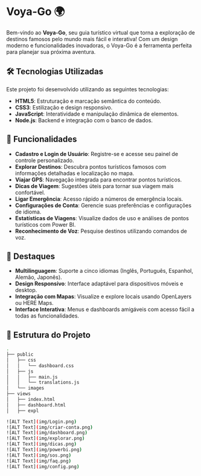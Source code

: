 # Voya-Go 🌍

Bem-vindo ao **Voya-Go**, seu guia turístico virtual que torna a exploração de destinos famosos pelo mundo mais fácil e interativa! Com um design moderno e funcionalidades inovadoras, o Voya-Go é a ferramenta perfeita para planejar sua próxima aventura.

## 🛠️ Tecnologias Utilizadas

Este projeto foi desenvolvido utilizando as seguintes tecnologias:

- **HTML5**: Estruturação e marcação semântica do conteúdo.
- **CSS3**: Estilização e design responsivo.
- **JavaScript**: Interatividade e manipulação dinâmica de elementos.
- **Node.js**: Backend e integração com o banco de dados.

## 🚀 Funcionalidades

- **Cadastro e Login de Usuário**: Registre-se e acesse seu painel de controle personalizado.
- **Explorar Destinos**: Descubra pontos turísticos famosos com informações detalhadas e localização no mapa.
- **Viajar GPS**: Navegação integrada para encontrar pontos turísticos.
- **Dicas de Viagem**: Sugestões úteis para tornar sua viagem mais confortável.
- **Ligar Emergência**: Acesso rápido a números de emergência locais.
- **Configurações de Conta**: Gerencie suas preferências e configurações de idioma.
- **Estatísticas de Viagens**: Visualize dados de uso e análises de pontos turísticos com Power BI.
- **Reconhecimento de Voz**: Pesquise destinos utilizando comandos de voz.

## 🌟 Destaques

- **Multilinguagem**: Suporte a cinco idiomas (Inglês, Português, Espanhol, Alemão, Japonês).
- **Design Responsivo**: Interface adaptável para dispositivos móveis e desktop.
- **Integração com Mapas**: Visualize e explore locais usando OpenLayers ou HERE Maps.
- **Interface Interativa**: Menus e dashboards amigáveis com acesso fácil a todas as funcionalidades.

## 📂 Estrutura do Projeto

```bash
.
├── public
│   ├── css
│   │   └── dashboard.css
│   ├── js
│   │   ├── main.js
│   │   └── translations.js
│   └── images
├── views
│   ├── index.html
│   ├── dashboard.html
│   ├── expl

![ALT Text](img/Login.png)
![ALT Text](img/criar-conta.png)
![ALT Text](img/dashboard.png)
![ALT Text](img/explorar.png)
![ALT Text](img/dicas.png)
![ALT Text](img/powerbi.png)
![ALT Text](img/sos.png)
![ALT Text](img/faq.png)
![ALT Text](img/config.png)


